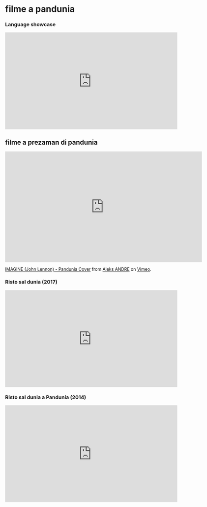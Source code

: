 # filme a pandunia

### Language showcase

<iframe width="560" height="315" src="https://www.youtube-nocookie.com/embed/Rt_GFGZs9EQ" title="YouTube video player" frameborder="0" allow="accelerometer; autoplay; clipboard-write; encrypted-media; gyroscope; picture-in-picture" allowfullscreen></iframe>

## filme a prezaman di pandunia

<iframe src="https://player.vimeo.com/video/333487643" width="640" height="360" frameborder="0" allow="autoplay; fullscreen" allowfullscreen></iframe>
<p><a href="https://vimeo.com/333487643">IMAGINE (John Lennon) - Pandunia Cover</a> from <a href="https://vimeo.com/xanderleadaren">Aleks ANDRE</a> on <a href="https://vimeo.com">Vimeo</a>.</p>

### Risto sal dunia (2017)

<iframe width="560" height="315" src="https://www.youtube-nocookie.com/embed/TgO8AwX4OCU" title="YouTube video player" frameborder="0" allow="accelerometer; autoplay; clipboard-write; encrypted-media; gyroscope; picture-in-picture" allowfullscreen></iframe>

### Risto sal dunia a Pandunia (2014)

<iframe width="560" height="315" src="https://www.youtube-nocookie.com/embed/yfkQrdyfLcQ" title="YouTube video player" frameborder="0" allow="accelerometer; autoplay; clipboard-write; encrypted-media; gyroscope; picture-in-picture" allowfullscreen></iframe>

